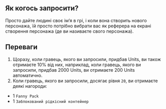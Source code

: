 
## Як когось запросити?
Просто дайте людині своє ім’я в грі, і коли вона створить нового персонажа, їй просто потрібно вибрати вас як реферера на екрані створення персонажа (де ви називаєте свого персонажа).

##  Переваги
1. Щоразу, коли гравець, якого ви запросили, придбав Units, ви також отримаєте 10% від них, наприклад, коли гравець, якого ви запросили, придбав 2000 Units, ви отримаєте 200 Units автоматично.
2. Коли гравець, якого ви запросили, досягає рівня `20`, ви отримаєте деякі нагороди:
- 1 `Fanny Pack`
- 1 `Заблокований рідкісний контейнер`
